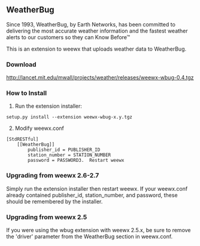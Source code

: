 ## WeatherBug

Since 1993, WeatherBug, by Earth Networks, has been committed to delivering the most accurate weather information and the fastest weather alerts to our customers so they can Know Before™

This is an extension to weewx that uploads weather data to WeatherBug.

### Download

http://lancet.mit.edu/mwall/projects/weather/releases/weewx-wbug-0.4.tgz

### How to Install

1.  Run the extension installer:

`setup.py install --extension weewx-wbug-x.y.tgz`

2.  Modify weewx.conf
~~~~
[StdRESTful]
    [[WeatherBug]]
        publisher_id = PUBLISHER_ID
        station_number = STATION_NUMBER
        password = PASSWORD3.  Restart weewx
~~~~
### Upgrading from weewx 2.6-2.7

Simply run the extension installer then restart weewx.  If your weewx.conf already contained publisher_id, station_number, and password, these should be remembered by the installer.

### Upgrading from weewx 2.5

If you were using the wbug extension with weewx 2.5.x, be sure to remove the 'driver' parameter from the WeatherBug section in weewx.conf.